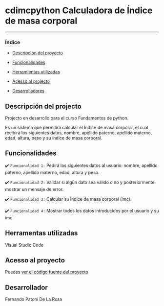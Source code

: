# cdimcpython Calculadora de Índice de masa corporal 

<hr>

### Índice

- [Descripción del proyecto](#descripción-del-projecto)

- [Funcionalidades](#funcionalidades)

- [Herramientas utilizadas](#herramentas-utilizadas)

- [Acesso al projecto](#acesso-al-proyecto)

- [Desarrolladores](#desarrollador)

## Descripción del projecto 

<p align="justify">
Projecto en desarrollo para el curso Fundamentos de python.

Es un sistema que permitirá calcular el Índice de masa corporal, el cual recibirá los siguientes datos, nombre, apellido paterno, apellido materno, edad, altura, peso y su índice de masa corporal.

</p>

## Funcionalidades

:heavy_check_mark: `Funcionalidad 1:` Pedirá los siguientes datos al usuario: nombre, apellido paterno, apellido materno, edad, altura y peso.

:heavy_check_mark: `Funcionalidad 2:` Validar si algún dato sea válido o no y posteriormente mostrar un mensaje de error.

:heavy_check_mark: `Funcionalidad 3:` Calcular su Índice de masa corporal (imc).

:heavy_check_mark: `Funcionalidad 4:` Mostrar todos los datos introducidos por el usuario y su imc.


## Herramentas utilizadas

Visual Studio Code

###

## Acesso al proyecto

Puedes [ver el código fuente del proyecto](https://github.com/Fernando-p-dlr/cdimcpython/) 

## Desarrollador
Fernando Patoni De La Rosa
